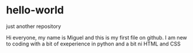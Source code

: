 # hello-world
just another repository

Hi everyone, my name is Miguel and this is my first file on github.
I am new to coding with a bit of exeperience in python and a bit ni HTML and CSS
